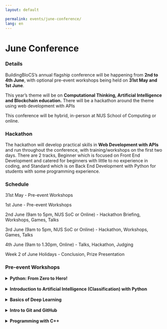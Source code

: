 ```yaml
---
layout: default

permalink: events/june-conference/
lang: en
---
```


# June Conference

### Details

BuildingBloCS’s annual flagship conference will be happening from **2nd to 4th June**, with optional pre-event workshops being held on **31st May and 1st June**.

This year’s theme will be on **Computational Thinking, Artificial Intelligence and Blockchain education.** There will be a hackathon around the theme using web development with APIs

This conference will be hybrid, in-person at NUS School of Computing or online.

### Hackathon
The hackathon will develop practical skills in **Web Development with APIs** and run throughout the conference, with training/workshops on the first two days. There are 2 tracks, Beginner which is focused on Front End Development and catered for beginners with little to no experience in coding, and Standard which is on Back End Development with Python for students with some programming experience.

### Schedule

31st May - Pre-event Workshops

1st June - Pre-event Workshops

2nd June (9am to 5pm, NUS SoC or Online) - Hackathon Briefing, Workshops, Games, Talks

3rd June (9am to 5pm, NUS SoC or Online) - Hackathon, Workshops, Games, Talks

4th June (9am to 1.30pm, Online) -  Talks, Hackathon, Judging

Week 2 of June Holidays - Conclusion, Prize Presentation

### Pre-event Workshops

<details> 
<summary> <b>Python: From Zero to Hero!</b> </summary>
<br><b>Date:</b> Tuesday, 31 May 2022 
<br><b>Time:</b> [GMT +8] 1030 - 1300
<br><b>Description:</b> This workshop will introduce the basics of Python including functions, comparison operators, loops, conditional statements and basic knowledge on tuples, lists and strings.
<br><b>Additional Pre-requisites:</b> Create a CodeCollab account
</details>

<br>

<details> 
<summary> <b>Introduction to Artificial Intelligence (Classification) with Python</b> </summary>
<br><b>Date:</b> Tuesday, 31 May 2022
<br><b>Time:</b> [GMT +8] 1430 - 1700
<br><b>Description:</b> Through the workshop, participants will get to learn about classification using a myriad of different methods, such as perceptron learning, support vector machine and regression. They will also acquire knowledge about the minimisation of loss function and overfitting. Python libraries, such as sklearn, will be utilised for participants to practice coding after learning the theories behind the various methods.
<br><b>Additional Pre-requisites:</b> None
</details>

<br>

<details> 
<summary> <b>Basics of Deep Learning</b> </summary>
<br><b>Date:</b> Tuesday, 31 May 2022 
<br><b>Time:</b> [GMT +8] 1830 - 2000
<br><b>Description:</b> This workshop will teach basic but important ideas in deep learning and is focused on introducing key concepts and building an understanding of how deep learning works and see the big picture in the world of AI.
<br><b>Additional Pre-requisites:</b> None
</details>

<br>

<details> 
<summary> <b>Intro to Git and GitHub</b> </summary>
<br><b>Date:</b> Wednesday, 1 June 2022 
<br><b>Time:</b> [GMT +8] 1000 - 1100
<br><b>Description:</b> This workshop will cover the fundamentals of Git workflows and GitHub as a platform. Some basic commands in Git will be covered as well as editing with GitHub as well.
<br><b>Additional Pre-requisites:</b> Let us know if you are using a Chromebook or iPad by emailing us/sending us a message on Discord!
</details>

<br>

<details> 
<summary> <b>Programming with C++</b> </summary>
<br><b>Date:</b> Wednesday, 1 June 2022  
<br><b>Time:</b> [GMT +8] 1300 - 1600
<br><b>Description:</b> Introduction to Programming using C++ (i.e. Data types, Loops, etc.)
<br><b>Additional Pre-requisites:</b> Create a CodeCollab account
</details>

<br>


